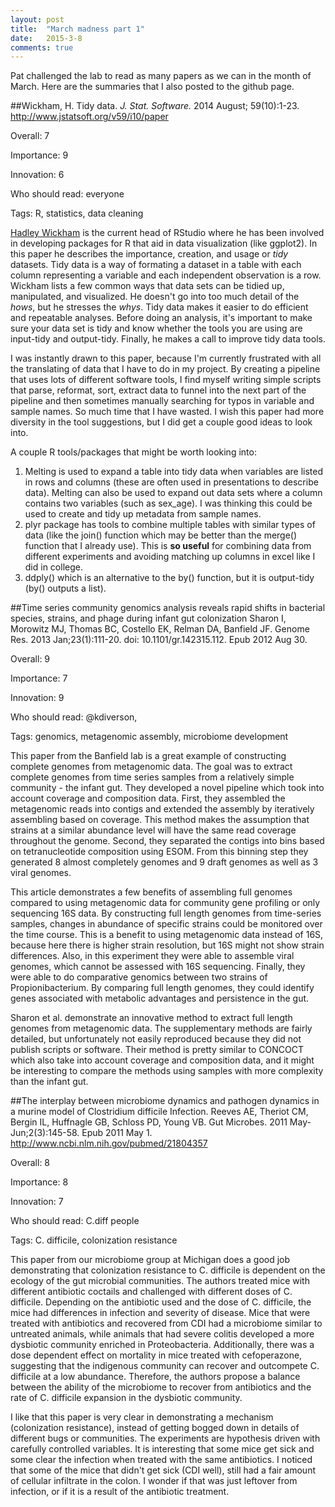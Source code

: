 ```yaml
---
layout: post
title:  "March madness part 1"
date:   2015-3-8
comments: true
---
```


Pat challenged the lab to read as many papers as we can in the month of March. Here are the summaries that I also posted to the github page. 

##Wickham, H. Tidy data. *J. Stat. Software.* 2014 August; 59(10):1-23.
http://www.jstatsoft.org/v59/i10/paper

Overall: 7

Importance: 9

Innovation: 6

Who should read: everyone

Tags: R, statistics, data cleaning

[Hadley Wickham](http://en.wikipedia.org/wiki/Hadley_Wickham) is the current head of RStudio where he has been involved in developing packages for R that aid in data visualization (like ggplot2). In this paper he describes the importance, creation, and usage or *tidy* datasets. Tidy data is a way of formating a dataset in a table with each column representing a variable and each independent observation is a row. Wickham lists a few common ways that data sets can be tidied up, manipulated, and visualized. He doesn't go into too much detail of the *hows*, but he stresses the *whys*. Tidy data makes it easier to do efficient and repeatable analyses. Before doing an analysis, it's important to make sure your data set is tidy and know whether the tools you are using are input-tidy and output-tidy. Finally, he makes a call to improve tidy data tools.

I was instantly drawn to this paper, because I'm currently frustrated with all the translating of data that I have to do in my project. By creating a pipeline that uses lots of different software tools, I find myself writing simple scripts that parse, reformat, sort, extract data to funnel into the next part of the pipeline and then sometimes manually searching for typos in variable and sample names. So much time that I have wasted. I wish this paper had more diversity in the tool suggestions, but I did get a couple good ideas to look into. 

A couple R tools/packages that might be worth looking into:

1. Melting is used to expand a table into tidy data when variables are listed in rows and columns (these are often used in presentations to describe data). Melting can also be used to expand out data sets where a column contains two variables (such as sex_age). I was thinking this could be used to create and tidy up metadata from sample names. 
2. plyr package has tools to combine multiple tables with similar types of data (like the join() function which may be better than the merge() function that I already use). This is **so useful** for combining data from different experiments and avoiding matching up columns in excel like I did in college. 
3. ddply() which is an alternative to the by() function, but it is output-tidy (by() outputs a list).

##Time series community genomics analysis reveals rapid shifts in bacterial species, strains, and phage during infant gut colonization Sharon I, Morowitz MJ, Thomas BC, Costello EK, Relman DA, Banfield JF. Genome Res. 2013 Jan;23(1):111-20. doi: 10.1101/gr.142315.112. Epub 2012 Aug 30.

Overall: 9

Importance: 7

Innovation: 9

Who should read: @kdiverson, 

Tags: genomics, metagenomic assembly, microbiome development 

This paper from the Banfield lab is a great example of constructing complete genomes from metagenomic data. The goal was to extract complete genomes from time series samples from a relatively simple community - the infant gut. They developed a novel pipeline which took into account coverage and composition data. First, they assembled the metagenomic reads into contigs and extended the assembly by iteratively assembling based on coverage. This method makes the assumption that strains at a similar abundance level will have the same read coverage throughout the genome. Second, they separated the contigs into bins based on tetranucleotide composition using ESOM. From this binning step they generated 8 almost completely genomes and 9 draft genomes as well as 3 viral genomes. 

This article demonstrates a few benefits of assembling full genomes compared to using metagenomic data for community gene profiling or only sequencing 16S data. By constructing full length genomes from time-series samples, changes in abundance of specific strains could be monitored over the time course. This is a benefit to using metagenomic data instead of 16S, because here there is higher strain resolution, but 16S might not show strain differences. Also, in this experiment they were able to assemble viral genomes, which cannot be assessed with 16S sequencing. Finally, they were able to do comparative genomics between two strains of Propionibacterium. By comparing full length genomes, they could identify genes associated with metabolic advantages and persistence in the gut. 

Sharon et al. demonstrate an innovative method to extract full length genomes from metagenomic data. The supplementary methods are fairly detailed, but unfortunately not easily reproduced because they did not publish scripts or software. Their method is pretty similar to CONCOCT which also take into account coverage and composition data, and it might be interesting to compare the methods using samples with more complexity than the infant gut. 


##The interplay between microbiome dynamics and pathogen dynamics in a murine model of Clostridium difficile Infection.
Reeves AE, Theriot CM, Bergin IL, Huffnagle GB, Schloss PD, Young VB.
Gut Microbes. 2011 May-Jun;2(3):145-58. Epub 2011 May 1.
http://www.ncbi.nlm.nih.gov/pubmed/21804357

Overall: 8

Importance: 8

Innovation: 7

Who should read: C.diff people

Tags: C. difficile, colonization resistance

This paper from our microbiome group at Michigan does a good job demonstrating that colonization resistance to C. difficile is dependent on the ecology of the gut microbial communities. The authors treated mice with different antibiotic coctails and challenged with different doses of C. difficile. Depending on the antibiotic used and the dose of C. difficile, the mice had differences in infection and severity of disease. Mice that were treated with antibiotics and recovered from CDI had a microbiome similar to untreated animals, while animals that had severe colitis developed a more dysbiotic community enriched in Proteobacteria. Additionally, there was a dose dependent effect on mortality in mice treated with cefoperazone, suggesting that the indigenous community can recover and outcompete C. difficile at a low abundance. Therefore, the authors propose a balance between the ability of the microbiome to recover from antibiotics and the rate of C. difficile expansion in the dysbiotic community. 

I like that this paper is very clear in demonstrating a mechanism (colonization resistance), instead of getting bogged down in details of different bugs or communities. The experiments are hypothesis driven with carefully controlled variables. It is  interesting that some mice get sick and some clear the infection when treated with the same antibiotics. I noticed that some of the mice that didn't get sick (CDI well), still had a fair amount of cellular infiltrate in the colon. I wonder if that was just leftover from infection, or if it is a result of the antibiotic treatment. 













